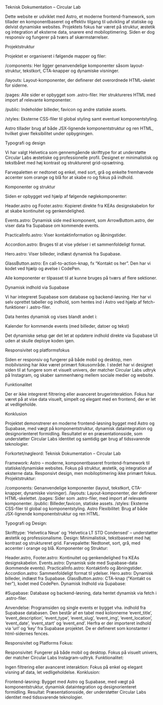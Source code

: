 Teknisk Dokumentation – Circular Lab

Dette website er udviklet med Astro, et moderne frontend-framework, som tillader en komponentbaseret og effektiv tilgang til udvikling af statiske og delvist dynamiske websites. Projektets fokus har været på struktur, æstetik og integration af eksterne data, snarere end mobiloptimering. Siden er dog responsiv og fungerer på tværs af skærmstørrelser.

Projektstruktur

Projektet er organiseret i følgende mapper og filer:

/components: Her ligger genanvendelige komponenter såsom layout-struktur, tekstkort, CTA-knapper og dynamiske visninger.

/layouts: Layout-komponenter, der definerer det overordnede HTML-skelet for siderne.

/pages: Alle sider er opbygget som .astro-filer. Her struktureres HTML med import af relevante komponenter.

/public: Indeholder billeder, favicon og andre statiske assets.

/styles: Eksterne CSS-filer til global styling samt eventuel komponentstyling.

Astro tillader brug af både JSX-lignende komponentstruktur og ren HTML, hvilket giver fleksibilitet under opbygningen.

Typografi og design

Vi har valgt Helvetica som gennemgående skrifttype for at understøtte Circular Labs æstetiske og professionelle profil. Designet er minimalistisk og tekstbåret med høj kontrast og struktureret grid-opsætning.

Farvepaletten er nedtonet og enkel, med sort, grå og enkelte fremhævede accenter som orange og blå for at skabe ro og fokus på indhold.

Komponenter og struktur

Siden er opbygget ved hjælp af følgende nøglekomponenter:

Header.astro og Footer.astro: Kopieret direkte fra KEAs designskabelon for at skabe kontinuitet og genkendelighed.

Events.astro: Dynamisk side med komponent, som ArrowButtom.astro, der viser data fra Supabase om kommende events.

PracticalInfo.astro: Viser kontaktinformation og åbningstider.

Accordion.astro: Bruges til at vise ydelser i et sammenfoldeligt format.

Hero.astro: Viser billeder, indlæst dynamisk fra Supabase.

GlassButton.astro: En call-to-action-knap, fx “Kontakt os her”. Den har vi kodet ved hjælp og øvelse i CodePen.

Alle komponenter er tilpasset til at kunne bruges på tværs af flere sektioner.

Dynamisk indhold via Supabase

Vi har integreret Supabase som database og backend-løsning. Her har vi selv oprettet tabeller og indhold, som hentes ind i Astro ved hjælp af fetch-funktioner i .astro-filer.

Data hentes dynamisk og vises blandt andet i:

Kalender for kommende events (med billeder, datoer og tekst)


Det dynamiske setup gør det let at opdatere indhold direkte via Supabase UI uden at skulle deploye koden igen.

Responsivitet og platformsfokus

Siden er responsiv og fungerer på både mobil og desktop, men mobilvisning har ikke været primært fokusområde. I stedet har vi designet siden til at fungere som et visuelt univers, der matcher Circular Labs udtryk på Instagram, og skaber sammenhæng mellem sociale medier og website.

Funktionalitet

Der er ikke integreret filtrering eller avanceret brugerinteraktion. Fokus har været på at vise data visuelt, simpelt og elegant med en frontend, der er let at vedligeholde.

Konklusion

Projektet demonstrerer en moderne frontend-løsning bygget med Astro og Supabase, med vægt på komponentstruktur, dynamisk dataintegration og designorienteret formidling. Resultatet er en præsentationsside, som understøtter Circular Labs identitet og samtidig gør brug af tidssvarende teknologier.

Forkortet/nøgleord:
Teknisk Dokumentation – Circular Lab

Framework: Astro – moderne, komponentbaseret frontend-framework til statiske/dynamiske websites. Fokus på struktur, æstetik, og integration af eksterne data. Responsivt design, men mobiloptimering ikke primært fokus.
Projektstruktur:

/components: Genanvendelige komponenter (layout, tekstkort, CTA-knapper, dynamiske visninger).
/layouts: Layout-komponenter, der definerer HTML-skelettet.
/pages: Sider som .astro-filer, med import af relevante komponenter.
/public: Billeder,favicon, statiske assets.
/styles: Eksterne CSS-filer til global og komponentstyling.
Astro Flexibilitet: Brug af både JSX-lignende komponentstruktur og ren HTML.

Typografi og Design:

Skrifttype: 'Helvetica Neue' og 'Helvetica LT STD Condensed' – understøtter æstetik og professionalisme.
Design: Minimalistisk, tekstbaseret med høj kontrast og struktureret grid.
Farvepalette: Nedtonet, sort, grå, med accenter i orange og blå.
Komponenter og Struktur:

Header.astro, Footer.astro: Kontinuitet og genkendelighed fra KEAs designskabelon.
Events.astro: Dynamisk side med Supabase-data (kommende events).
PracticalInfo.astro: Kontaktinfo og åbningstider.
Accordion.astro: Sammenfoldeligt format til ydelser.
Hero.astro: Dynamisk billeder, indlæst fra Supabase.
GlassButton.astro: CTA-knap ("Kontakt os her"), kodet med CodePen.
Dynamisk Indhold via Supabase:

#Supabase: 
Database og backend-løsning, data hentet dynamisk via fetch i .astro-filer.

Anvendelse: 
Programsiden og single events er bygget vha. indhold fra Supabase databasen.
Den består af en tabel med kolonnerne ‘event_title’, ‘event_description’, ‘event_type’, ‘event_slug’, ‘event_img’, ‘event_location’, ‘event_date’, ‘event_start’ og ‘event_end’. 
Herfra er der importeret indhold via ‘url’ og ‘key’ fra Supabase projektet. De er defineret som konstanter i html-sidernes fences. 


Responsivitet og Platforms Fokus:

Responsivitet: Fungerer på både mobil og desktop. Fokus på visuelt univers, der matcher Circular Labs Instagram-udtryk.
Funktionalitet:

Ingen filtrering eller avanceret interaktion: Fokus på enkel og elegant visning af data, let vedligeholdelse.
Konklusion:

Frontend-løsning: Bygget med Astro og Supabase, med vægt på komponentstruktur, dynamisk dataintegration og designorienteret formidling.
Resultat: Præsentationsside, der understøtter Circular Labs identitet med tidssvarende teknologier.